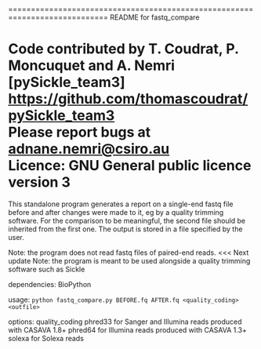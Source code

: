 ============================================================================
 README for fastq_compare                                                   
                                                                            
 Code contributed by T. Coudrat, P. Moncuquet and A. Nemri [pySickle_team3] 
 https://github.com/thomascoudrat/pySickle_team3                            
 Please report bugs at adnane.nemri@csiro.au                                
 Licence: GNU General public licence version 3                              
============================================================================

This standalone program generates a report on a single-end fastq file before and after changes were made to it, eg
by a quality trimming software. For the comparison to be meaningful, the second file should be inherited from the first one.
The output is stored in a file specified by the user.

Note: the program does not read fastq files of paired-end reads. <<< Next update
Note: the program is meant to be used alongside a quality trimming software such as 
    Sickle

dependencies: BioPython

usage: `python fastq_compare.py BEFORE.fq AFTER.fq <quality_coding> <outfile>`



options:
   quality_coding         phred33 for Sanger and Illumina reads produced with CASAVA 1.8+
                          phred64 for Illumina reads produced with CASAVA 1.3+
                          solexa for Solexa reads
